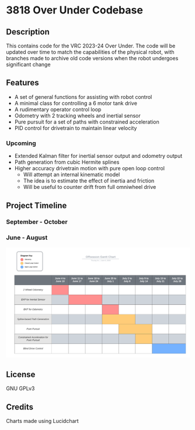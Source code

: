# 3818 Over Under Codebase

## Description

This contains code for the VRC 2023-24 Over Under. The code will be updated over time to match the capabilities of the physical robot, with branches made to archive old code versions when the robot undergoes significant change

## Features

- A set of general functions for assisting with robot control
- A minimal class for controlling a 6 motor tank drive
- A rudimentary operator control loop
- Odometry with 2 tracking wheels and inertial sensor
- Pure pursuit for a set of paths with constrained acceleration
- PID control for drivetrain to maintain linear velocity

### Upcoming

- Extended Kalman filter for inertial sensor output and odometry output
- Path generation from cubic Hermite splines
- Higher accuracy drivetrain motion with pure open loop control
  - Will attempt an internal kinematic model
  - The idea is to estimate the effect of inertia and friction
  - Will be useful to counter drift from full omniwheel drive

## Project Timeline

### September - October

### June - August

![Offseason Gantt Chart](docs/resources/gantt-chart-offseason.png)

## License

GNU GPLv3

## Credits

Charts made using Lucidchart
